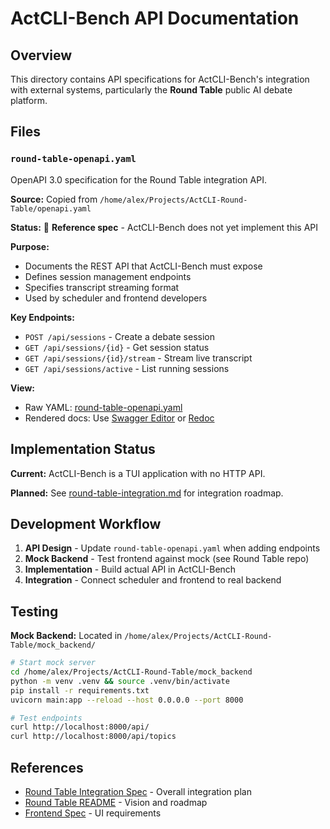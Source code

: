 # ActCLI-Bench API Documentation

## Overview

This directory contains API specifications for ActCLI-Bench's integration with external systems, particularly the **Round Table** public AI debate platform.

## Files

### `round-table-openapi.yaml`
OpenAPI 3.0 specification for the Round Table integration API.

**Source:** Copied from `/home/alex/Projects/ActCLI-Round-Table/openapi.yaml`

**Status:** 🚧 **Reference spec** - ActCLI-Bench does not yet implement this API

**Purpose:**
- Documents the REST API that ActCLI-Bench must expose
- Defines session management endpoints
- Specifies transcript streaming format
- Used by scheduler and frontend developers

**Key Endpoints:**
- `POST /api/sessions` - Create a debate session
- `GET /api/sessions/{id}` - Get session status
- `GET /api/sessions/{id}/stream` - Stream live transcript
- `GET /api/sessions/active` - List running sessions

**View:**
- Raw YAML: [round-table-openapi.yaml](./round-table-openapi.yaml)
- Rendered docs: Use [Swagger Editor](https://editor.swagger.io/) or [Redoc](https://github.com/Redocly/redoc)

## Implementation Status

**Current:** ActCLI-Bench is a TUI application with no HTTP API.

**Planned:** See [round-table-integration.md](../round-table-integration.md) for integration roadmap.

## Development Workflow

1. **API Design** - Update `round-table-openapi.yaml` when adding endpoints
2. **Mock Backend** - Test frontend against mock (see Round Table repo)
3. **Implementation** - Build actual API in ActCLI-Bench
4. **Integration** - Connect scheduler and frontend to real backend

## Testing

**Mock Backend:**
Located in `/home/alex/Projects/ActCLI-Round-Table/mock_backend/`

```bash
# Start mock server
cd /home/alex/Projects/ActCLI-Round-Table/mock_backend
python -m venv .venv && source .venv/bin/activate
pip install -r requirements.txt
uvicorn main:app --reload --host 0.0.0.0 --port 8000

# Test endpoints
curl http://localhost:8000/api/
curl http://localhost:8000/api/topics
```

## References

- [Round Table Integration Spec](../round-table-integration.md) - Overall integration plan
- [Round Table README](/home/alex/Projects/ActCLI-Round-Table/README.md) - Vision and roadmap
- [Frontend Spec](/home/alex/Projects/ActCLI-Round-Table/frontend_spec.md) - UI requirements
